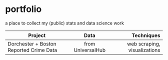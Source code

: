 # portfolio
a place to collect my (public) stats and data science work


| Project        | Data         | Techniques |
| ------------- |:-------------:| -----:|
| Dorchester + Boston Reported Crime Data    | from UniversalHub | web scraping, visualizations|
